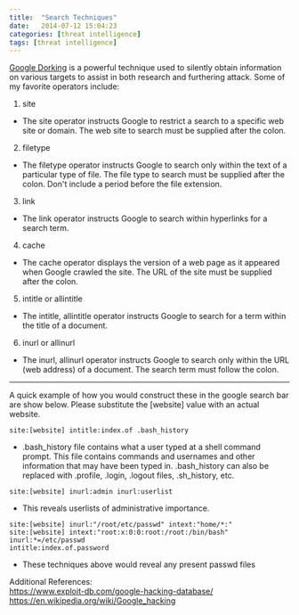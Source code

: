 ```yaml
---
title:  "Search Techniques"
date:   2014-07-12 15:04:23
categories: [threat intelligence]
tags: [threat intelligence]
---
```

[Google Dorking](http://www.businessinsider.com/term-of-the-day-google-dorking-2014-8) is a powerful technique used to silently obtain information on various targets to assist in both research and furthering attack.
Some of my favorite operators include:

1. site
  * The site operator instructs Google to restrict a search to a specific web site or domain. The web site to search must be supplied after the colon.

2. filetype
  * The filetype operator instructs Google to search only within the text of a particular type of file. The file type to search must be supplied after the colon. Don't include a period before the file extension. 

3. link
  * The link operator instructs Google to search within hyperlinks for a search term. 

4. cache
  * The cache operator displays the version of a web page as it appeared when Google crawled the site. The URL of the site must be supplied after the colon. 

5. intitle or allintitle
  * The intitle, allintitle operator instructs Google to search for a term within the title of a document. 

6. inurl or allinurl
  * The inurl, allinurl operator instructs Google to search only within the URL (web address) of a document. The search term must follow the colon. 

---
A quick example of how you would construct these in the google search bar are show below.  Please substitute the [website] value with an actual website.

```site:[website] intitle:index.of .bash_history```

  * .bash_history file contains what a user typed at a shell command prompt. This file contains commands and usernames and other information that may have been typed in.  .bash_history can also be replaced with .profile, .login, .logout files, .sh_history, etc. 

```site:[website] inurl:admin inurl:userlist```

  * This reveals userlists of administrative importance.

```site:[website] inurl:"/root/etc/passwd" intext:"home/*:"```<br>
```site:[website] intext:"root:x:0:0:root:/root:/bin/bash" inurl:*=/etc/passwd```<br>
```intitle:index.of.password```

  * These techniques above would reveal any present passwd files 

Additional References:<br>
https://www.exploit-db.com/google-hacking-database/<br>
https://en.wikipedia.org/wiki/Google_hacking
